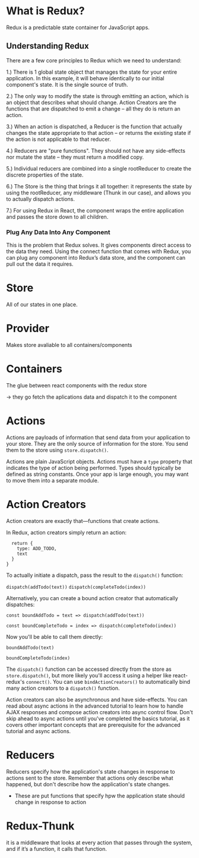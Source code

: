 # What is Redux?
Redux is a predictable state container for JavaScript apps.

## Understanding Redux
There are a few core principles to Redux which we need to understand:

1.) There is 1 global state object that manages the state for your entire application. In this example, it will behave identically to our initial component's state. It is the single source of truth.

2.) The only way to modify the state is through emitting an action, which is an object that describes what should change. Action Creators are the functions that are dispatched to emit a change – all they do is return an action.

3.) When an action is dispatched, a Reducer is the function that actually changes the state appropriate to that action – or returns the existing state if the action is not applicable to that reducer.

4.) Reducers are "pure functions". They should not have any side-effects nor mutate the state – they must return a modified copy.

5.) Individual reducers are combined into a single rootReducer to create the discrete properties of the state.

6.) The Store is the thing that brings it all together: it represents the state by using the rootReducer, any middleware (Thunk in our case), and allows you to actually dispatch actions.

7.) For using Redux in React, the <Provider /> component wraps the entire application and passes the store down to all children.

### Plug Any Data Into Any Component
This is the problem that Redux solves.
It gives components direct access to the data they need.
Using the connect function that comes with Redux, you can plug any component into Redux’s data store,
and the component can pull out the data it requires.

# Store

All of our states in one place.

# Provider

Makes store avaliable to all containers/components

# Containers

The glue between react components with the redux store

-> they go fetch the aplications data and dispatch it to the component

# Actions
Actions are payloads of information that send data from your application to your store.
They are the only source of information for the store.
You send them to the store using ```store.dispatch()```.

Actions are plain JavaScript objects.
Actions must have a ```type``` property that indicates the type of action being performed.
Types should typically be defined as string constants.
Once your app is large enough, you may want to move them into a separate module.

# Action Creators
Action creators are exactly that—functions that create actions.

In Redux, action creators simply return an action:

```function addTodo(text) {
  return {
    type: ADD_TODO,
    text
  }
}
```

To actually initiate a dispatch, pass the result to the ```dispatch()``` function:

```dispatch(addTodo(text))```
```dispatch(completeTodo(index))```

Alternatively, you can create a bound action creator that automatically dispatches:

```const boundAddTodo = text => dispatch(addTodo(text))```

```const boundCompleteTodo = index => dispatch(completeTodo(index))```

Now you'll be able to call them directly:

```boundAddTodo(text)```

```boundCompleteTodo(index)```

The ```dispatch()``` function can be accessed directly from the store as ```store.dispatch()```, but more likely you'll access it using a helper like react-redux's ```connect()```. You can use ```bindActionCreators()``` to automatically bind many action creators to a ```dispatch()``` function.

Action creators can also be asynchronous and have side-effects. You can read about async actions in the advanced tutorial to learn how to handle AJAX responses and compose action creators into async control flow. Don't skip ahead to async actions until you've completed the basics tutorial, as it covers other important concepts that are prerequisite for the advanced tutorial and async actions.

# Reducers
Reducers specify how the application's state changes in response to actions sent to the store. Remember that actions only describe what happened, but don't describe how the application's state changes.

- These are put functions that specify hpw the application state should change in response to action

# Redux-Thunk
it is a middleware that looks at every action that passes through the system, and if it’s a function, it calls that function.
